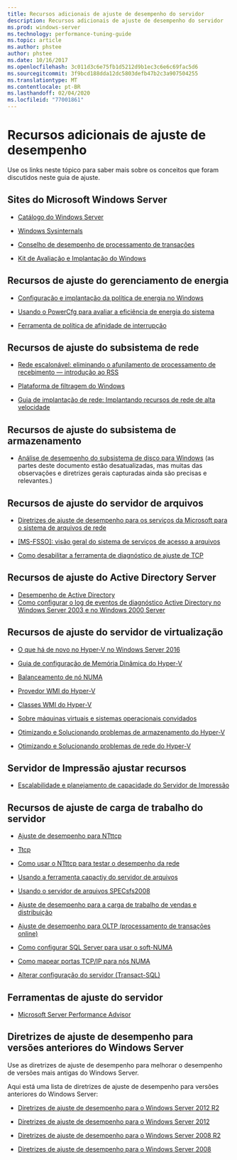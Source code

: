 ```yaml
---
title: Recursos adicionais de ajuste de desempenho do servidor
description: Recursos adicionais de ajuste de desempenho do servidor
ms.prod: windows-server
ms.technology: performance-tuning-guide
ms.topic: article
ms.author: phstee
author: phstee
ms.date: 10/16/2017
ms.openlocfilehash: 3c011d3c6e75fb1d5212d9b1ec3c6e6c69fac5d6
ms.sourcegitcommit: 3f9bcd188dda12dc5803defb47b2c3a907504255
ms.translationtype: MT
ms.contentlocale: pt-BR
ms.lasthandoff: 02/04/2020
ms.locfileid: "77001861"
---
```

# <a name="additional-performance-tuning-resources"></a>Recursos adicionais de ajuste de desempenho

Use os links neste tópico para saber mais sobre os conceitos que foram discutidos neste guia de ajuste.

## <a name="microsoft-windows-server-websites"></a>Sites do Microsoft Windows Server
-   [Catálogo do Windows Server](https://www.windowsservercatalog.com/)

-   [Windows Sysinternals](https://technet.microsoft.com/sysinternals/default.aspx)

-   [Conselho de desempenho de processamento de transações](http://www.tpc.org/)

-   [Kit de Avaliação e Implantação do Windows](https://developer.microsoft.com/windows/hardware/windows-assessment-deployment-kit)

## <a name="power-management-tuning-resources"></a>Recursos de ajuste do gerenciamento de energia

-   [Configuração e implantação da política de energia no Windows](https://msdn.microsoft.com/library/windows/hardware/mt422910.aspx)

-   [Usando o PowerCfg para avaliar a eficiência de energia do sistema](https://technet.microsoft.com/library/cc748940.aspx)

-   [Ferramenta de política de afinidade de interrupção](https://support.microsoft.com/kb/252867)

## <a name="networking-subsystem-tuning-resources"></a>Recursos de ajuste do subsistema de rede

-   [Rede escalonável: eliminando o afunilamento de processamento de recebimento — introdução ao RSS](https://download.microsoft.com/download/5/D/6/5D6EAF2B-7DDF-476B-93DC-7CF0072878E6/NDIS_RSS.doc)

-   [Plataforma de filtragem do Windows](https://msdn.microsoft.com/windows/hardware/gg463267.aspx)

-   [Guia de implantação de rede: Implantando recursos de rede de alta velocidade](https://technet.microsoft.com/library/gg162681.aspx)

## <a name="storage-subsystem-tuning-resources"></a>Recursos de ajuste do subsistema de armazenamento

-   [Análise de desempenho do subsistema de disco para Windows](https://download.microsoft.com/download/e/b/a/eba1050f-a31d-436b-9281-92cdfeae4b45/subsys_perf.doc) (as partes deste documento estão desatualizadas, mas muitas das observações e diretrizes gerais capturadas ainda são precisas e relevantes.)

## <a name="file-server-tuning-resources"></a>Recursos de ajuste do servidor de arquivos

-   [Diretrizes de ajuste de desempenho para os serviços da Microsoft para o sistema de arquivos de rede](https://technet.microsoft.com/library/bb463205.aspx)

-   [\[MS-FSSO\]: visão geral do sistema de serviços de acesso a arquivos](https://download.microsoft.com/download/5/0/1/501ED102-E53F-4CE0-AA6B-B0F93629DDC6/Windows/%5bMS-FSSO%5d.pdf)

-   [Como desabilitar a ferramenta de diagnóstico de ajuste de TCP](https://support.microsoft.com/kb/967475)

## <a name="active-directory-server-tuning-resources"></a>Recursos de ajuste do Active Directory Server
-   [Desempenho de Active Directory](https://msdn.microsoft.com/library/windows/hardware/dn567654(v=vs.85).aspx)
-   [Como configurar o log de eventos de diagnóstico Active Directory no Windows Server 2003 e no Windows 2000 Server](https://support.microsoft.com/kb/314980)

## <a name="virtualization-server-tuning-resources"></a>Recursos de ajuste do servidor de virtualização

-   [O que há de novo no Hyper-V no Windows Server 2016](https://technet.microsoft.com/windows-server-docs/compute/hyper-v/what-s-new-in-hyper-v-on-windows)

-   [Guia de configuração de Memória Dinâmica do Hyper-V](https://technet.microsoft.com/library/ff817651.aspx)

-   [Balanceamento de nó NUMA](https://blogs.technet.com/b/winserverperformance/archive/2009/12/10/numa-node-balancing.aspx)

-   [Provedor WMI do Hyper-V](https://msdn2.microsoft.com/library/cc136992(VS.85).aspx)

-   [Classes WMI do Hyper-V](https://msdn.microsoft.com/library/cc136986(VS.85).aspx)

-   [Sobre máquinas virtuais e sistemas operacionais convidados](https://technet.microsoft.com/library/cc794868(v=ws.10))

-   [Otimizando e Solucionando problemas de armazenamento do Hyper-V](https://blogs.msdn.com/b/microsoft_press/archive/2013/07/24/new-book-optimizing-and-troubleshooting-hyper-v-storage.aspx)

-   [Otimizando e Solucionando problemas de rede do Hyper-V](https://blogs.msdn.com/b/microsoft_press/archive/2013/07/12/rtm-d-today-optimizing-and-troubleshooting-hyper-v-networking.aspx)

## <a name="print-server-tuning-resources"></a>Servidor de Impressão ajustar recursos

-   [Escalabilidade e planejamento de capacidade do Servidor de Impressão](https://technet.microsoft.com/library/dn554243.aspx)

## <a name="server-workload-tuning-resources"></a>Recursos de ajuste de carga de trabalho do servidor

-   [Ajuste de desempenho para NTttcp](https://msdn.microsoft.com/library/windows/hardware/dn567663(v=vs.85).aspx)

-   [Ttcp](http://en.wikipedia.org/wiki/Ttcp)

-   [Como usar o NTttcp para testar o desempenho da rede](https://msdn.microsoft.com/windows/hardware/gg463264.aspx)

-   [Usando a ferramenta capactiy do servidor de arquivos](https://msdn.microsoft.com/library/windows/hardware/dn567658(v=vs.85).aspx)

-   [Usando o servidor de arquivos SPECsfs2008](https://msdn.microsoft.com/library/windows/hardware/dn567653(v=vs.85).aspx)

-   [Ajuste de desempenho para a carga de trabalho de vendas e distribuição](https://msdn.microsoft.com/library/windows/hardware/dn567646(v=vs.85).aspx)

-   [Ajuste de desempenho para OLTP (processamento de transações online)](https://msdn.microsoft.com/library/windows/hardware/dn567642(v=vs.85).aspx)

-   [Como configurar SQL Server para usar o soft-NUMA](https://go.microsoft.com/fwlink/?LinkId=98292)

-   [Como mapear portas TCP/IP para nós NUMA](https://go.microsoft.com/fwlink/?LinkId=98293)

-   [Alterar configuração do servidor (Transact-SQL)](https://msdn.microsoft.com/library/ee210585.aspx)


## <a name="server-tuning-tools"></a>Ferramentas de ajuste do servidor

-   [Microsoft Server Performance Advisor](https://msdn.microsoft.com/library/windows/hardware/dn481522(v=vs.85).aspx)

## <a name="performance-tuning-guidelines-for-previous-versions-of-windows-server"></a>Diretrizes de ajuste de desempenho para versões anteriores do Windows Server


Use as diretrizes de ajuste de desempenho para melhorar o desempenho de versões mais antigas do Windows Server.

Aqui está uma lista de diretrizes de ajuste de desempenho para versões anteriores do Windows Server:

-   [Diretrizes de ajuste de desempenho para o Windows Server 2012 R2](https://www.microsoft.com/download/details.aspx?id=51960)

-   [Diretrizes de ajuste de desempenho para o Windows Server 2012](https://download.microsoft.com/download/0/0/B/00BE76AF-D340-4759-8ECD-C80BC53B6231/performance-tuning-guidelines-windows-server-2012.docx)

-   [Diretrizes de ajuste de desempenho para o Windows Server 2008 R2](https://download.microsoft.com/download/6/B/2/6B2EBD3A-302E-4553-AC00-9885BBF31E21/Perf-tun-srv-R2.docx)

-   [Diretrizes de ajuste de desempenho para o Windows Server 2008](https://download.microsoft.com/download/9/c/5/9c5b2167-8017-4bae-9fde-d599bac8184a/Perf-tun-srv.docx)
